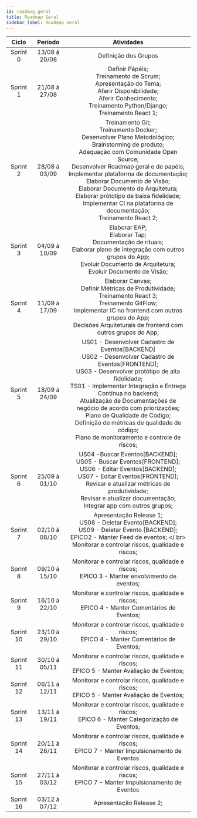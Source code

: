 ```yaml
---
id: roadmap_geral
title: Roadmap Geral
sidebar_label: Roadmap Geral
---
```


Ciclo | Período | Atividades
:-------: | :------: | :------:  
Sprint 0     | 13/08 à 20/08 | Definição dos Grupos
Sprint 1     | 21/08 à 27/08 | Definir Pápéis; <br /> Treinamento de Scrum; <br /> Apresentação do Tema; <br /> Aferir Disponibilidade; <br /> Aferir Conhecimento; <br /> Treinamento Python/Django; <br /> Treinamento React 1; <br />
Sprint 2     | 28/08 à 03/09 | Treinamento Git; <br /> Treinamento Docker; <br />  Desenvolver Plano Metodológico; <br /> Brainstorming de produto; <br /> Adequação com Comunidade Open Source; <br /> Desenvolver Roadmap geral e de papéis; <br /> Implementar plataforma de documentação; <br />  Elaborar Documento de Visão; <br /> Elaborar Documento de Arquitetura; <br /> Elaborar prótotipo de baixa fidelidade; <br /> Implementar CI na plataforma de documentação; <br /> Treinamento React 2; <br />
Sprint 3     | 04/09 à 10/09 | Elaborar EAP; <br /> Elaborar Tap; </br> Documentação de rituais; <br /> Elaborar plano de integração com outros grupos do App; <br /> Evoluir Documento de Arquitetura; <br /> Evoluir Documento de Visão; <br />
Sprint 4     | 11/09 à 17/09 | Elaborar Canvas; <br/> Definir Métricas de Produtividade; <br /> Treinamento React 3; <br /> Treinamento GitFlow; <br /> Implementar IC no frontend com outros grupos do App; <br /> Decisões Arquiteturais de frontend com outros grupos do App; <br />
Sprint 5     | 18/09 à 24/09 | US01 - Desenvolver Cadastro de Eventos[BACKEND]<br /> US02 - Desenvolver Cadastro de Eventos[FRONTEND]; <br /> US03 - Desenvolver protótipo de alta fidelidade; <br /> TS01 - Implementar Integração e Entrega Contínua no backend; <br /> Atualização de Documentações de negócio de acordo com priorizações; <br /> Plano de Qualidade de Código; </br> Definição de métricas de qualidade de código; <br/> Plano de monitoramento e controle de riscos; <br />
Sprint 6     | 25/09 à 01/10 | US04 -Buscar Eventos[BACKEND]; <br /> US05 - Buscar Eventos[FRONTEND];<br /> US06 - Editar Eventos[BACKEND]; <br /> US07 - Editar Eventos[FRONTEND]; <br /> Revisar e atualizar métricas de produtividade; <br /> Revisar e atualizar documentação; </br> Integrar app com outros grupos; <br />
Sprint 7     | 02/10 à 08/10 | Apresentação Release 1; <br /> US08 - Deletar Evento[BACKEND]; <br /> US09 - Deletar Evento [BACKEND]; <br /> EPICO2 - Manter Feed de eventos; </ br> Monitorar e controlar riscos, qualidade e riscos; <br/>
Sprint 8     | 09/10 à 15/10 | Monitorar e controlar riscos, qualidade e riscos; <br/> EPICO 3 - Manter envolvimento de eventos; <br />
Sprint 9     | 16/10 à 22/10 | Monitorar e controlar riscos, qualidade e riscos; <br/> EPICO 4 - Manter Comentários de Eventos; <br />
Sprint 10    | 23/10 à 29/10 | Monitorar e controlar riscos, qualidade e riscos; <br/> EPICO 4 - Manter Comentários de Eventos; <br />
Sprint 11    | 30/10 à 05/11 | Monitorar e controlar riscos, qualidade e riscos; <br/> EPICO 5 - Manter Avaliação de Eventos; <br />
Sprint 12    | 06/11 à 12/11 | Monitorar e controlar riscos, qualidade e riscos; <br/> EPICO 5 - Manter Avaliação de Eventos; <br />
Sprint 13    | 13/11 à 19/11 | Monitorar e controlar riscos, qualidade e riscos; <br/> EPICO 6 - Manter Categorização de Eventos; <br />
Sprint 14    | 20/11 à 26/11 | Monitorar e controlar riscos, qualidade e riscos; <br/> EPICO 7 - Manter Impulsionamento de Eventos <br />
Sprint 15    | 27/11 à 03/12 | Monitorar e controlar riscos, qualidade e riscos; <br/> EPICO 7 - Manter Impulsionamento de Eventos <br />
Sprint 16    | 03/12 à 07/12 | Apresentação Release 2; <br />
